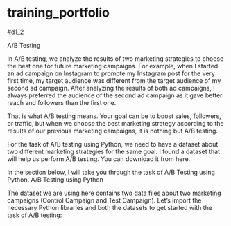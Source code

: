 # training_portfolio

#d1_2

A/B Testing

In A/B testing, we analyze the results of two marketing strategies to choose the best one for future marketing campaigns. For example, when I started an ad campaign on Instagram to promote my Instagram post for the very first time, my target audience was different from the target audience of my second ad campaign. After analyzing the results of both ad campaigns, I always preferred the audience of the second ad campaign as it gave better reach and followers than the first one.

That is what A/B testing means. Your goal can be to boost sales, followers, or traffic, but when we choose the best marketing strategy according to the results of our previous marketing campaigns, it is nothing but A/B testing.

For the task of A/B testing using Python, we need to have a dataset about two different marketing strategies for the same goal. I found a dataset that will help us perform A/B testing. You can download it from here.

In the section below, I will take you through the task of A/B Testing using Python.
A/B Testing using Python

The dataset we are using here contains two data files about two marketing campaigns (Control Campaign and Test Campaign). Let’s import the necessary Python libraries and both the datasets to get started with the task of A/B testing:
